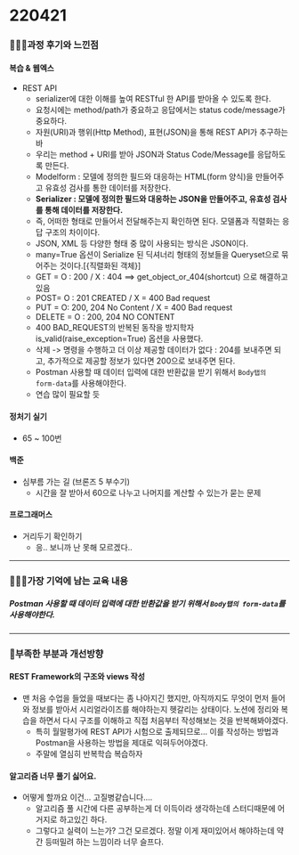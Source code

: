# 220421

### 👨🏼‍🏫과정 후기와 느낀점

#### 복습 & 웹엑스

- REST API
  - serializer에 대한 이해를 높여 RESTful 한 API를 받아올 수 있도록 한다.
  - 요청시에는 method/path가 중요하고 응답에서는 status code/message가 중요하다.
  - 자원(URI)과 행위(Http Method), 표현(JSON)을 통해 REST API가 추구하는 바
  - 우리는 method + URI를 받아 JSON과 Status Code/Message를 응답하도록 만든다.
  - Modelform : 모델에 정의한 필드와 대응하는 HTML(form 양식)을 만들어주고 유효성 검사를 통한 데이터를 저장한다.
  - **Serializer : 모델에 정의한 필드와 대응하는 JSON을 만들어주고, 유효성 검사를 통해 데이터를 저장한다.**
  - 즉, 어떠한 형태로 만들어서 전달해주는지 확인하면 된다. 모델폼과 직렬화는 응답 구조의 차이이다.
  - JSON, XML 등 다양한 형태 중 많이 사용되는 방식은 JSON이다.
  - many=True 옵션이 Serialize 된 딕셔너리 형태의 정보들을 Queryset으로 묶어주는 것이다.[{직렬화된 객체}]
  - GET = O : 200 / X : 404  ==> get_object_or_404(shortcut) 으로 해결하고 있음
  - POST= O : 201 CREATED / X =  400 Bad request
  - PUT = O: 200, 204 No Content / X = 400 Bad request
  - DELETE = O : 200, 204 NO CONTENT  
  - 400 BAD_REQUEST의 반복된 동작을 방지학자 is_valid(raise_exception=True) 옵션을 사용했다.
  - 삭제 -> 명령을 수행하고 더 이상 제공할 데이터가 없다 : 204를 보내주면 되고,  추가적으로 제공할 정보가 있다면 200으로 보내주면 된다.
  - Postman 사용할 때 데이터 입력에 대한 반환값을 받기 위해서 `Body탭의 form-data`를 사용해야한다.
  - 연습 많이 필요할 듯



#### 정처기 실기

- 65 ~ 100번



#### 백준

- 심부름 가는 길 (브론즈 5 부수기)
  - 시간을 잘 받아서 60으로 나누고 나머지를 계산할 수 있는가 묻는 문제




#### 프로그래머스

- 거리두기 확인하기
  - 응.. 보니까 난 못해 모르겠다..

---

### 💁🏼‍♂️가장 기억에 남는 교육 내용

##### Postman 사용할 때 데이터 입력에 대한 반환값을 받기 위해서 `Body탭의 form-data`를 사용해야한다.

---

### 💫부족한 부분과 개선방향

#### REST Framework의 구조와 views 작성

- 맨 처음 수업을 들었을 때보다는 좀 나아지긴 했지만, 아직까지도 무엇이 먼저 들어와 정보를 받아서 시리얼라이즈를 해야하는지 헷갈리는 상태이다. 노션에 정리와 복습을 하면서 다시 구조를 이해하고 직접 처음부터 작성해보는 것을 반복해봐야겠다.
  - 특히 월말평가에 REST API가 시험으로 출제되므로... 이를 작성하는 방법과 Postman을 사용하는 방법을 제대로 익혀두어야겠다.
  - 주말에 열심히 반복학습 복습하자

#### 

#### 알고리즘 너무 풀기 싫어요.

- 어떻게 할까요 이건... 고질병같습니다....
  - 알고리즘 풀 시간에 다른 공부하는게 더 이득이라 생각하는데 스터디때문에 어거지로 하고있긴 하다.
  - 그렇다고 실력이 느는가? 그건 모르겠다. 정말 이게 재미있어서 해야하는데 약간 등떠밀려 하는 느낌이라 너무 슬프다.
